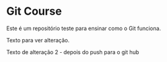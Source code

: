 # Git Course

Este é um repositório teste para ensinar como o Git funciona.



Texto para ver alteração.

Texto de alteração 2 -  depois do push para o git hub
